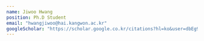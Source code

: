 ```yaml
---
name: Jiwoo Hwang
position: Ph.D Student
email: "hwangjiwoo@hai.kangwon.ac.kr"
googleScholar: "https://scholar.google.co.kr/citations?hl=ko&user=dbEg97IAAAAJ"
---
```

